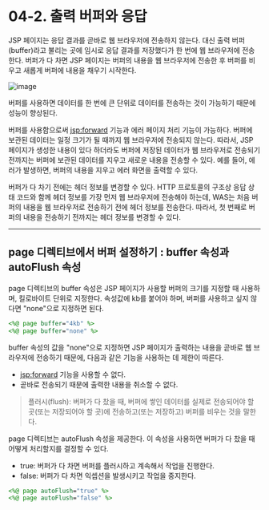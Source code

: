 # 04-2. 출력 버퍼와 응답
JSP 페이지는 응답 결과를 곧바로 웹 브라우저에 전송하지 않는다. 
대신 출력 버퍼(buffer)라고 불리는 곳에 임시로 응답 결과를 저장했다가 한 번에 웹 브라우저에 전송한다.
버퍼가 다 차면 JSP 페이지는 버퍼의 내용을 웹 브라우저에 전송한 후 버퍼를 비우고 새롭게 버퍼에 내용을 채우기 시작한다.

![image](https://github.com/GYUNGAEEEE/WebProgramming/assets/158580466/45d94ccb-39f9-427d-bb69-6fa1ed0d0e0f)

버퍼를 사용하면 데이터를 한 번에 큰 단위로 데이터를 전송하는 것이 가능하기 때문에 성능이 향상된다.

버퍼를 사용함으로써 <jsp:forward> 기능과 에러 페이지 처리 기능이 가능하다.
버퍼에 보관된 데이터는 일정 크기가 될 때까지 웹 브라우저에 전송되지 않는다.
따라서, JSP 페이지가 생성한 내용이 있다 하더라도 
버퍼에 저장된 데이터가 웹 브라우저로 전송되기 전까지는 버퍼에 보관된 데이터를 지우고 새로운 내용을 전송할 수 있다.
예를 들어, 에러가 발생하면, 버퍼의 내용을 지우고 에러 화면을 출력할 수 있다.

버퍼가 다 차기 전에는 헤더 정보를 변경할 수 있다.
HTTP 프로토콜의 구조상 응답 상태 코드와 함께 헤더 정보를 가장 먼저 웹 브라우저에 전송해야 하는데,
WAS는 처음 버퍼의 내용을 웹 브라우저로 전송하기 전에 헤더 정보를 전송한다.
따라서, 첫 번째로 버퍼의 내용을 전송하기 전까지는 헤더 정보를 변경할 수 있다.
***
## page 디렉티브에서 버퍼 설정하기 : buffer 속성과 autoFlush 속성
page 디렉티브의 buffer 속성은 JSP 페이지가 사용할 버퍼의 크기를 지정할 때 사용하며, 킬로바이트 단위로 지정한다.
속성값에 kb를 붙어야 하며, 버퍼를 사용하고 싶지 않다면 "none"으로 지정하면 된다.
```jsp
<%@ page buffer="4kb" %>
<%@ page buffer="none" %>
```
buffer 속성의 값을 "none"으로 지정하면 JSP 페이지가 출력하는 내용을 곧바로 웹 브라우저에 전송하기 때문에, 
다음과 같은 기능을 사용하는 데 제한이 따른다.
- <jsp:forward> 기능을 사용할 수 없다.
- 곧바로 전송되기 때문에 출력한 내용을 취소할 수 없다.

> 플러시(flush): 버퍼가 다 찼을 때, 버퍼에 쌓인 데이터를 실제로 전송되어야 할 곳(또는 저장되어야 할 곳)에 전송하고(또는 저장하고)
> 버퍼를 비우는 것을 말한다.

page 디렉티브는 autoFlush 속성을 제공한다. 이 속성을 사용하면 버퍼가 다 찼을 때 어떻게 처리할지를 결정할 수 있다.
- true: 버퍼가 다 차면 버퍼를 플러시하고 계속해서 작업을 진행한다.
- false: 버퍼가 다 차면 익셉션을 발생시키고 작업을 중지한다.
```jsp
<%@ page autoFlush="true" %>
<%@ page autoFlush="false" %>
```
